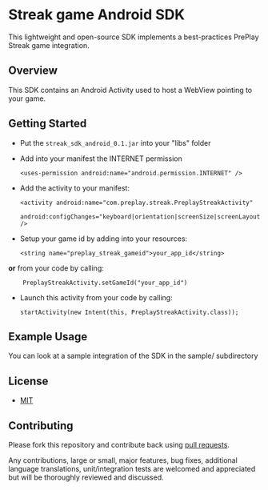 # Streak game Android SDK

This lightweight and open-source SDK implements a best-practices PrePlay Streak game integration.

## Overview
  This SDK contains an Android Activity used to host a WebView pointing to your game.

## Getting Started

  - Put the `streak_sdk_android_0.1.jar` into your "libs" folder
  - Add into your manifest the INTERNET permission

        <uses-permission android:name="android.permission.INTERNET" />

  - Add the activity to your manifest:

        <activity android:name="com.preplay.streak.PreplayStreakActivity"
                  android:configChanges="keyboard|orientation|screenSize|screenLayout" />

  - Setup your game id by adding into your resources:

        <string name="preplay_streak_gameid">your_app_id</string>

  **or** from your code by calling:

        PreplayStreakActivity.setGameId("your_app_id")

  - Launch this activity from your code by calling:

        startActivity(new Intent(this, PreplayStreakActivity.class));

## Example Usage
  You can look at a sample integration of the SDK in the sample/ subdirectory

## License

* [MIT](http://opensource.org/licenses/MIT)

## Contributing

Please fork this repository and contribute back using
[pull requests](https://github.com/preplay/streak-android-sdk/pulls).

Any contributions, large or small, major features, bug fixes, additional
language translations, unit/integration tests are welcomed and appreciated
but will be thoroughly reviewed and discussed.